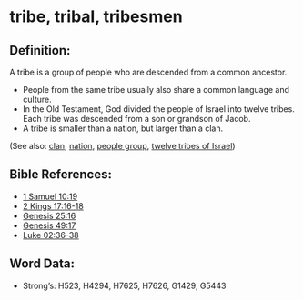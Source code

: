 # tribe, tribal, tribesmen

## Definition:

A tribe is a group of people who are descended from a common ancestor.

* People from the same tribe usually also share a common language and culture.
* In the Old Testament, God divided the people of Israel into twelve tribes. Each tribe was descended from a son or grandson of Jacob.
* A tribe is smaller than a nation, but larger than a clan.

(See also: [clan](../other/clan.md), [nation](../other/nation.md), [people group](../other/peoplegroup.md), [twelve tribes of Israel](../other/12tribesofisrael.md))

## Bible References:

* [1 Samuel 10:19](rc://en/tn/help/1sa/10/19)
* [2 Kings 17:16-18](rc://en/tn/help/2ki/17/16)
* [Genesis 25:16](rc://en/tn/help/gen/25/16)
* [Genesis 49:17](rc://en/tn/help/gen/49/17)
* [Luke 02:36-38](rc://en/tn/help/luk/02/36)

## Word Data:

* Strong’s: H523, H4294, H7625, H7626, G1429, G5443
